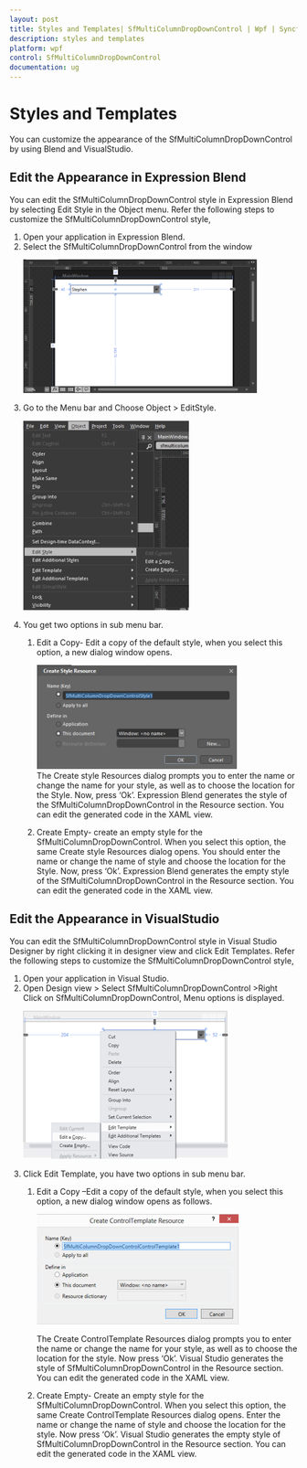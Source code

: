 ```yaml
---
layout: post
title: Styles and Templates| SfMultiColumnDropDownControl | Wpf | Syncfusion
description: styles and templates
platform: wpf
control: SfMultiColumnDropDownControl
documentation: ug
---
```


# Styles and Templates

You can customize the appearance of the SfMultiColumnDropDownControl by using Blend and VisualStudio.

## Edit the Appearance in Expression Blend

You can edit the SfMultiColumnDropDownControl style in Expression Blend by selecting Edit Style in the Object menu. Refer the following steps to customize the SfMultiColumnDropDownControl style,

<ol> 
<li> Open your application in Expression Blend. </li>  

<li> Select the SfMultiColumnDropDownControl from the window </li>  

   ![](Styles-and-Templates_images/Styles-and-Templates_img1.png)  
<li> Go to the Menu bar and Choose Object > EditStyle.  </li>  

   ![](Styles-and-Templates_images/Styles-and-Templates_img2.png)

<li> You get two options in sub menu bar.   </li>  
<ol>

<li>Edit a Copy- Edit a copy of the default style, when you select this option, a new dialog window opens.  

   ![](Styles-and-Templates_images/Styles-and-Templates_img3.png)    
The Create style Resources dialog prompts you to enter the name or change the name for your style, as well as to choose the location for the Style.
Now, press ‘Ok’. Expression Blend generates the style of the SfMultiColumnDropDownControl in the Resource section. You can edit the generated code in the XAML view. </li>

<li>Create Empty- create an empty style for the SfMultiColumnDropDownControl. When you select this option, the same Create style Resources dialog opens. You should enter the name or change the name of style and choose the location for the Style.                   
Now, press ‘Ok’. Expression Blend generates the empty style of the SfMultiColumnDropDownControl in the Resource section. You can edit the generated code in the XAML view. </li>
</ol>
</ol>

## Edit the Appearance in VisualStudio

You can edit the SfMultiColumnDropDownControl style in Visual Studio Designer by right clicking it in designer view and click Edit Templates. Refer the following steps to customize the SfMultiColumnDropDownControl style,

<ol> 
<li> Open your application in Visual Studio. </li>
<li>Open Design view > Select SfMultiColumnDropDownControl >Right Click on SfMultiColumnDropDownControl, Menu options is displayed. </li>

   ![](Styles-and-Templates_images/Styles-and-Templates_img4.png)

<li> Click Edit Template, you have two options in sub menu bar.    </li> 
<ol> 
<li>Edit a Copy –Edit a copy of the default style, when you select this option, a new dialog window opens as follows.    

   ![](Styles-and-Templates_images/Styles-and-Templates_img5.png)

The Create ControlTemplate Resources dialog prompts you to enter the name or change the name for your style, as well as to choose the location for the style. 
Now press ‘Ok’. Visual Studio generates the style of SfMultiColumnDropDownControl in the Resource section. You can edit the generated code in the XAML view. </li> 

<li> Create Empty- Create an empty style for the SfMultiColumnDropDownControl. When you select this option, the same Create ControlTemplate Resources dialog opens. Enter the name or change the name of style and choose the location for the style.            
	Now press ‘Ok’. Visual Studio generates the empty style of SfMultiColumnDropDownControl in the Resource section. You can edit the generated code in the XAML view. </li>
</ol>
</ol>

